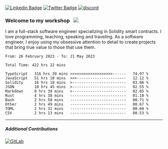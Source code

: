 [![Linkedin Badge](https://img.shields.io/badge/-LinkedIn-0e76a8?style=flat-square&logo=Linkedin&logoColor=white)](https://www.linkedin.com/in/jason-schwarz-75b91482/)
[![Twitter Badge](https://img.shields.io/badge/-Twitter-00acee?style=flat-square&logo=Twitter&logoColor=white)](https://twitter.com/passandscore)
[![discord](https://img.shields.io/badge/Discord-blue?logo=discord&logoColor=white)](https://discordapp.com/users/#3518)

### Welcome to my workshop &nbsp; ![](https://visitor-badge.glitch.me/badge?page_id=passandscore.passandscore)

I am a full-stack software engineer specializing in Solidity smart contracts. I love programming, teaching, speaking and traveling. As a software engineer, I enjoy using my obsessive attention to detail to create projects that bring true value to those that use them.

<!--START_SECTION:waka-->

```text
From: 26 February 2023 - To: 21 May 2023

Total Time: 422 hrs 22 mins

TypeScript   316 hrs 39 mins >>>>>>>>>>>>>>>>>>>------   74.97 %
JavaScript   51 hrs 10 mins  >>>----------------------   12.12 %
Solidity     16 hrs 18 mins  >------------------------   03.86 %
JSON         10 hrs 45 mins  >------------------------   02.55 %
Markdown     8 hrs 39 mins   >------------------------   02.05 %
Rust         4 hrs 38 mins   -------------------------   01.10 %
Bash         2 hrs 58 mins   -------------------------   00.71 %
Other        2 hrs 49 mins   -------------------------   00.67 %
TOML         2 hrs 31 mins   -------------------------   00.60 %
CSV          2 hrs 13 mins   -------------------------   00.53 %
```

<!--END_SECTION:waka-->

<hr/>

##### Additional Contributions

[![GitLab](https://img.shields.io/badge/GitLab-orange?logo=gitlab&logoColor=white)](https://gitlab.com/jason_schwarz)
